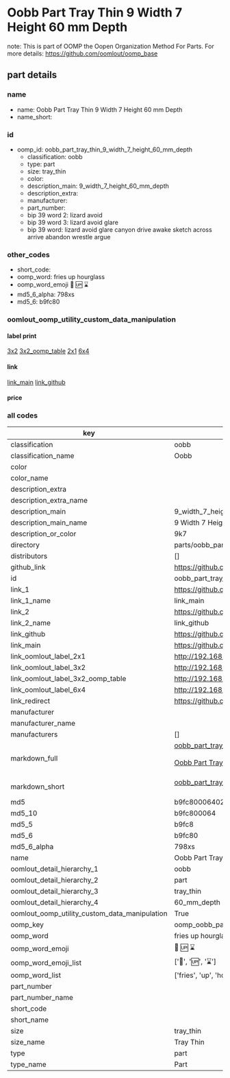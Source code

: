 # Oobb Part Tray Thin 9 Width 7 Height 60 mm Depth  

note: This is part of OOMP the Oopen Organization Method For Parts. For more details: https://github.com/oomlout/oomp_base

##  part details
  







### name
* name: Oobb Part Tray Thin 9 Width 7 Height 60 mm Depth
* name_short: 
### id
* oomp_id: oobb_part_tray_thin_9_width_7_height_60_mm_depth
  * classification: oobb
  * type: part
  * size: tray_thin
  * color: 
  * description_main: 9_width_7_height_60_mm_depth
  * description_extra: 
  * manufacturer: 
  * part_number: 
  * bip 39 word 2: lizard avoid
  * bip 39 word 3: lizard avoid glare
  * bip 39 word: lizard avoid glare canyon drive awake sketch across arrive abandon wrestle argue

### other_codes
* short_code: 
* oomp_word: fries up hourglass
* oomp_word_emoji :fries: :up: :hourglass:
* md5_6_alpha: 798xs
* md5_6: b9fc80






### oomlout_oomp_utility_custom_data_manipulation
#### label print
[3x2](http://192.168.1.245:1112/?label=oomp%20798xs)
[3x2_oomp_table](http://192.168.1.108:1112/?label=oomp%20798xs)
[2x1](http://192.168.1.242:1112/?label=oomp%20798xs)
[6x4](http://192.168.1.55:1112/?label=oomp%20798xs)    

#### link

[link_main](https://github.com/oomlout/oomlout_oomp_version_1_messy/tree/main/parts/oobb_part_tray_thin_9_width_7_height_60_mm_depth) [link_github](https://github.com/oomlout/oomlout_oomp_version_1_messy/tree/main/parts/oobb_part_tray_thin_9_width_7_height_60_mm_depth)                             

#### price







### all codes 
| key | value |  
| --- | --- |  
| classification | oobb |  
| classification_name | Oobb |  
| color |  |  
| color_name |  |  
| description_extra |  |  
| description_extra_name |  |  
| description_main | 9_width_7_height_60_mm_depth |  
| description_main_name | 9 Width 7 Height 60 mm Depth |  
| description_or_color | 9k7 |  
| directory | parts/oobb_part_tray_thin_9_width_7_height_60_mm_depth |  
| distributors | [] |  
| github_link | https://github.com/oomlout/oomlout_oomp_part_src/tree/main/parts/oobb_part_tray_thin_9_width_7_height_60_mm_depth |  
| id | oobb_part_tray_thin_9_width_7_height_60_mm_depth |  
| link_1 | https://github.com/oomlout/oomlout_oomp_version_1_messy/tree/main/parts/oobb_part_tray_thin_9_width_7_height_60_mm_depth |  
| link_1_name | link_main |  
| link_2 | https://github.com/oomlout/oomlout_oomp_version_1_messy/tree/main/parts/oobb_part_tray_thin_9_width_7_height_60_mm_depth |  
| link_2_name | link_github |  
| link_github | https://github.com/oomlout/oomlout_oomp_version_1_messy/tree/main/parts/oobb_part_tray_thin_9_width_7_height_60_mm_depth |  
| link_main | https://github.com/oomlout/oomlout_oomp_version_1_messy/tree/main/parts/oobb_part_tray_thin_9_width_7_height_60_mm_depth |  
| link_oomlout_label_2x1 | http://192.168.1.242:1112/?label=oomp%20798xs |  
| link_oomlout_label_3x2 | http://192.168.1.245:1112/?label=oomp%20798xs |  
| link_oomlout_label_3x2_oomp_table | http://192.168.1.108:1112/?label=oomp%20798xs |  
| link_oomlout_label_6x4 | http://192.168.1.55:1112/?label=oomp%20798xs |  
| link_redirect | https://github.com/oomlout/oomlout_oomp_version_1_messy/tree/main/parts/oobb_part_tray_thin_9_width_7_height_60_mm_depth |  
| manufacturer |  |  
| manufacturer_name |  |  
| manufacturers | [] |  
| markdown_full | [oobb_part_tray_thin_9_width_7_height_60_mm_depth](none)<br>[](none)<br>[Oobb Part Tray Thin 9 Width 7 Height 60 Mm Depth](none)<br><br> |  
| markdown_short | [oobb_part_tray_thin_9_width_7_height_60_mm_depth](none)<br><br> |  
| md5 | b9fc80006402594440a1a21cc5840416 |  
| md5_10 | b9fc800064 |  
| md5_5 | b9fc8 |  
| md5_6 | b9fc80 |  
| md5_6_alpha | 798xs |  
| name | Oobb Part Tray Thin 9 Width 7 Height 60 mm Depth |  
| oomlout_detail_hierarchy_1 | oobb |  
| oomlout_detail_hierarchy_2 | part |  
| oomlout_detail_hierarchy_3 | tray_thin |  
| oomlout_detail_hierarchy_4 | 60_mm_depth |  
| oomlout_oomp_utility_custom_data_manipulation | True |  
| oomp_key | oomp_oobb_part_tray_thin_9_width_7_height_60_mm_depth |  
| oomp_word | fries up hourglass |  
| oomp_word_emoji | :fries: :up: :hourglass: |  
| oomp_word_emoji_list | [':fries:', ':up:', ':hourglass:'] |  
| oomp_word_list | ['fries', 'up', 'hourglass'] |  
| part_number |  |  
| part_number_name |  |  
| short_code |  |  
| short_name |  |  
| size | tray_thin |  
| size_name | Tray Thin |  
| type | part |  
| type_name | Part |  
